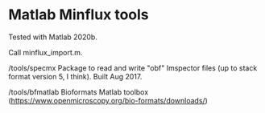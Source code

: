# Matlab Minflux tools

Tested with Matlab 2020b.

Call minflux_import.m.

/tools/specmx
Package to read and write "obf" Imspector files (up to stack format version 5, I think).
Built Aug 2017.

/tools/bfmatlab
Bioformats Matlab toolbox (https://www.openmicroscopy.org/bio-formats/downloads/)